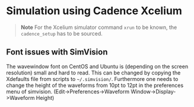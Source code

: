 # Simulation using Cadence Xcelium

> **Note**
> For the Xcelium simulator command `xrun` to be known, the `cadence_setup` has to be sourced.

## Font issues with SimVision
The wavewindow font on CentOS and Ubuntu is (depending on the screen resolution) small and hard to read.
This can be changed by copying the Xdefaults file from scripts to `~/.simvision/`.
Furthermore one needs to change the height of the waveforms from 10pt to 12pt in the preferences menu of simvision.
(Edit->Preferences->Waveform Window->Display->Waveform Height)

